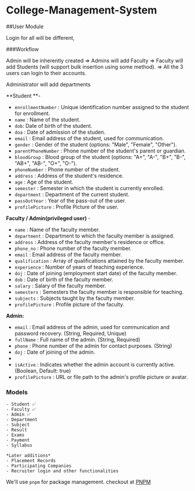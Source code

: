 # College-Management-System


##User Module

Login for all will be different, 

###Workflow

Admin will be inherently created => Admins will add Faculty => Faculty will add Students (will support bulk insertion using some method). => All the 3 users can login to their accounts.

Administrator will add departments

**Student **- 

- `enrollmentNumber` : Unique identification number assigned to the student for enrollment.
- `name` : Name of the student.
- `dob`: Date of birth of the student.
- `﻿doa` : Date of admission of the studen.
- `email` : Email address of the student, used for communication.
- `gender` : Gender of the student (options: "Male", "Female", "Other").
- `parentPhoneNumber` : Phone number of the student's parent or guardian.
- `bloodGroup` : Blood group of the student (options: "A+", "A-", "B+", "B-", "AB+", "AB-", "O+", "O-").
- `phoneNumber` : Phone number of the student.
- `address` : Address of the student's residence.
- `age` : Age of the student.
- `semester` : Semester in which the student is currently enrolled.
- `﻿department` : Department of the current student.
- `﻿passOutYear` : Year of the pass-out of the user.
- `﻿profilePicture` : Profile Picture of the user.

**Faculty / Admin(privileged user)** -

- `name` : Name of the faculty member.
- `department` : Department to which the faculty member is assigned.
- `address` : Address of the faculty member's residence or office.
- `phone_no` : Phone number of the faculty member.
- `email` : Email address of the faculty member.
- `qualification` : Array of qualifications attained by the faculty member.
- `experience` : Number of years of teaching experience.
- `doj` : Date of joining (employment start date) of the faculty member.
- `dob` : Date of birth of the faculty member.
- `salary` : Salary of the faculty member.
- `semesters` : Semesters the faculty member is responsible for teaching.
- `subjects` : Subjects taught by the faculty member.
- `﻿profilePicture` : Profile picture of the faculty.
  
**Admin:**

- `email` : Email address of the admin, used for communication and password recovery. (String, Required, Unique)
- `fullName` : Full name of the admin. (String, Required)
- `phone` : Phone number of the admin for contact purposes. (String)
- `doj` : Date of joining of the admin.
- 
- `isActive` : Indicates whether the admin account is currently active. (Boolean, Default: true)
- `﻿profilePicture` : URL or file path to the admin's profile picture or avatar.

### Models
    - Student ✅
    - Faculty ✅
    - Admin ✅
    - Department
    - Subject
    - Result
    - Exams
    - Payment
    - Syllabus

    *Later additions*
    - Placement Records
    - Participating Companies
    - Recruiter login and other functionalities

    
We'll use `pnpm` for package management. checkout at [PNPM](https://pnpm.io/)
